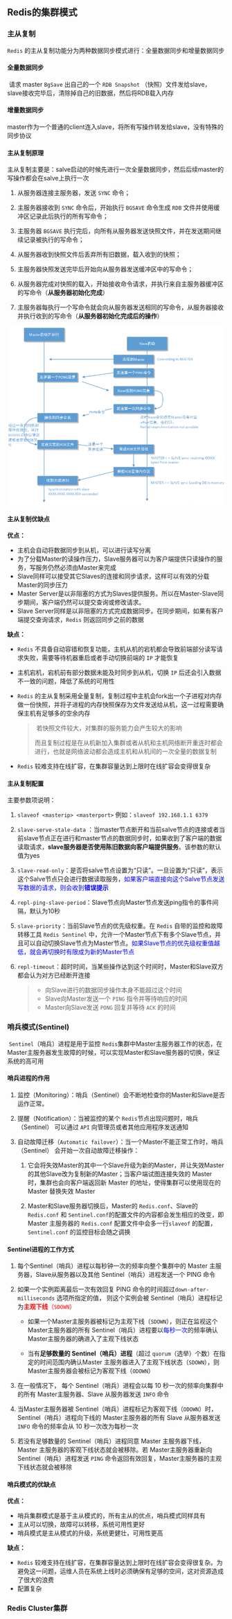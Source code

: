 ## Redis的集群模式

### 主从复制

`Redis` 的主从复制功能分为两种数据同步模式进行：全量数据同步和增量数据同步

#### 全量数据同步

​		请求 master `BgSave` 出自己的一个 `RDB Snapshot` （快照）文件发给slave，slave接收完毕后，清除掉自己的旧数据，然后将RDB载入内存

#### 增量数据同步

​		master作为一个普通的client连入slave，将所有写操作转发给slave，没有特殊的同步协议



#### 主从复制原理

主从复制主要是：salve启动的时候先进行一次全量数据同步，然后后续master的写操作都会在salve上执行一次

1. 从服务器连接主服务器，发送 `SYNC` 命令； 

2. 主服务器接收到 `SYNC` 命令后，开始执行 `BGSAVE` 命令生成 `RDB` 文件并使用缓冲区记录此后执行的所有写命令； 

3. 主服务器 `BGSAVE` 执行完后，向所有从服务器发送快照文件，并在发送期间继续记录被执行的写命令； 

4. 从服务器收到快照文件后丢弃所有旧数据，载入收到的快照； 

5. 主服务器快照发送完毕后开始向从服务器发送缓冲区中的写命令； 

6. 从服务器完成对快照的载入，开始接收命令请求，并执行来自主服务器缓冲区的写命令（**从服务器初始化完成**）

7. 主服务器每执行一个写命令就会向从服务器发送相同的写命令，从服务器接收并执行收到的写命令（**从服务器初始化完成后的操作**）

![5.主从复制1](.\images\5.主从复制1.png)



#### 主从复制优缺点

**优点：**

- 主机会自动将数据同步到从机，可以进行读写分离
- 为了分载Master的读操作压力，Slave服务器可以为客户端提供只读操作的服务，写服务仍然必须由Master来完成
- Slave同样可以接受其它Slaves的连接和同步请求，这样可以有效的分载Master的同步压力
- Master Server是以非阻塞的方式为Slaves提供服务。所以在Master-Slave同步期间，客户端仍然可以提交查询或修改请求。
- Slave Server同样是以非阻塞的方式完成数据同步。在同步期间，如果有客户端提交查询请求，`Redis` 则返回同步之前的数据

**缺点：**

- `Redis` 不具备自动容错和恢复功能，主机从机的宕机都会导致前端部分读写请求失败，需要等待机器重启或者手动切换前端的 `IP` 才能恢复

- 主机宕机，宕机前有部分数据未能及时同步到从机，切换 `IP` 后还会引入数据不一致的问题，降低了系统的可用性

- `Redis` 的主从复制采用全量复制，复制过程中主机会fork出一个子进程对内存做一份快照，并将子进程的内存快照保存为文件发送给从机，这一过程需要确保主机有足够多的空余内存

  > ​		若快照文件较大，对集群的服务能力会产生较大的影响
  >
  > ​		而且复制过程是在从机新加入集群或者从机和主机网络断开重连时都会进行，也就是网络波动都会造成主机和从机间的一次全量的数据复制

- `Redis` 较难支持在线扩容，在集群容量达到上限时在线扩容会变得很复杂

#### 主从复制配置

主要参数项说明：

1. `slaveof <masterip> <masterport>` 例如：`slaveof 192.168.1.1 6379`

2. `slave-serve-stale-data` ：当master节点断开和当前salve节点的连接或者当前slave节点正在进行和master节点的数据同步时，如果收到了客户端的数据读取请求，**slave服务器是否使用陈旧数据向客户端提供服务**。该参数的默认值为yes

3. `slave-read-only`：是否将salve节点设置为“只读”。一旦设置为“只读”，表示这个Salve节点只会进行数据读取服务，<font color=blue>如果客户端直接向这个Salve节点发送写数据的请求，则会收到**错误提示**</font>

4. `repl-ping-slave-period`：Slave节点向Master节点发送ping指令的事件间隔，默认为10秒

5. `slave-priority`：当前Slave节点的优先级权重。在 `Redis` 自带的监控和故障转移工具 `Redis Sentinel` 中，允许一个Master节点下有多个Slave节点，并且可以自动切换Slave节点为Master节点。<font color=blue>如果Slave节点的优先级权重值越低，就会再切换时有限成为新的Master节点</font>

6. `repl-timeout`：超时时间，当某些操作达到这个时间时，Master和Slave双方都会认为对方已经断开连接

   > - 向Slave进行的数据同步操作本身不能超过这个时间
   > - Slave向Master发送一个 `PING` 指令并等待响应的时间
   > - Master向Slave发送 `PONG` 回复并等待 `ACK` 的时间



### 哨兵模式(Sentinel)

​		`Sentinel`（哨兵）进程是用于监控 `Redis`集群中Master主服务器工作的状态，在Master主服务器发生故障的时候，可以实现Master和Slave服务器的切换，保证系统的高可用

#### 哨兵进程的作用

1. 监控（Monitoring）：哨兵（Sentinel）会不断地检查你的Master和Slave是否运作正常。

2. 提醒（Notification）：当被监控的某个 `Redis`节点出现问题时，哨兵（Sentinel） 可以通过 `API` 向管理员或者其他应用程序发送通知

3. 自动故障迁移（`Automatic failover`）：当一个Master不能正常工作时，哨兵（Sentinel） 会开始一次自动故障迁移操作：

   1. 它会将失效Master的其中一个Slave升级为新的Master，并让失效Master的其他Slave改为复制新的Master；当客户端试图连接失效的 Master 时，集群也会向客户端返回新 Master 的地址，使得集群可以使用现在的 Master 替换失效 Master

   2. Master和Slave服务器切换后，Master的 `Redis.conf`、Slave的 `Redis.conf` 和  `Sentinel.conf`的配置文件的内容都会发生相应的改变，即 Master 主服务器的 `Redis.conf` 配置文件中会多一行`slaveof` 的配置，`Sentinel.conf` 的监控目标会随之调换



#### Sentinel进程的工作方式

1. 每个Sentinel（哨兵）进程以每秒钟一次的频率向整个集群中的 Master 主服务器，Slave从服务器以及其他 Sentinel（哨兵）进程发送一个 PING 命令

2. 如果一个实例距离最后一次有效回复 PING 命令的时间超过`down-after-milliseconds` 选项所指定的值， 则这个实例会被 Sentinel（哨兵）进程标记为<font color=red>**主观下线**（`SDOWN`）</font>

   - 如果一个Master主服务器被标记为主观下线（`SDOWN`），则正在监视这个Master主服务器的所有 Sentinel（哨兵）进程要以<font color=blue>每秒一次</font>的频率确认Master主服务器的确进入了主观下线状态

   - 当有**足够数量的 Sentinel（哨兵）进程**（超过 `quorum`（选举）个数）在指定的时间范围内确认Master 主服务器进入了主观下线状态（`SDOWN`），则Master主服务器会被标记为客观下线（`ODOWN`）

3. 在一般情况下， 每个 Sentinel（哨兵）进程会以每 10 秒一次的频率向集群中的所有 Master主服务器、Slave 从服务器发送 `INFO` 命令

4. 当Master主服务器被 Sentinel（哨兵）进程标记为客观下线（`ODOWN`）时，Sentinel（哨兵）进程向下线的 Master主服务器的所有 Slave 从服务器发送 `INFO` 命令的频率会从 10 秒一次改为每秒一次

5. 若没有足够数量的 Sentinel（哨兵）进程同意 Master 主服务器下线， Master 主服务器的客观下线状态就会被移除。若 Master主服务器重新向 Sentinel（哨兵）进程发送 `PING` 命令返回有效回复，Master主服务器的主观下线状态就会被移除

#### 哨兵模式的优缺点

**优点：**

- 哨兵集群模式是基于主从模式的，所有主从的优点，哨兵模式同样具有
- 主从可以切换，故障可以转移，系统可用性更好
- 哨兵模式是主从模式的升级，系统更健壮，可用性更高

**缺点：**

- `Redis` 较难支持在线扩容，在集群容量达到上限时在线扩容会变得很复杂。为避免这一问题，运维人员在系统上线时必须确保有足够的空间，这对资源造成了很大的浪费
- 配置复杂



### Redis Cluster集群

